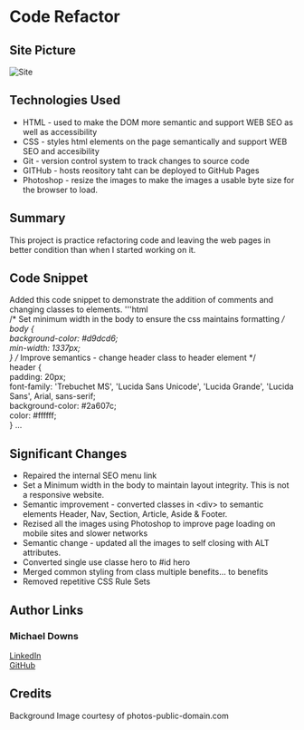 # Code Refactor

## Site Picture
![Site](assets/images/horiseon-screenshot.png)

## Technologies Used
- HTML - used to make the DOM more semantic and support WEB SEO as well as accessibility
- CSS - styles html elements on the page semantically and support WEB SEO and accesibility
- Git - version control system to track changes to source code
- GITHub - hosts reository taht can be deployed to GitHub Pages
- Photoshop - resize the images to make the images a usable byte size for the browser to load.

## Summary
This project is practice refactoring code and leaving the web pages in better condition than when I started working on it.  

## Code Snippet
Added this code snippet to demonstrate the addition of comments and changing classes to elements.
'''html  
/* Set minimum width in the body to ensure the css maintains formatting */  
body {  
    background-color: #d9dcd6;  
    min-width: 1337px;  
}
/* Improve semantics - change header class to header element */  
header {  
    padding: 20px;  
    font-family: 'Trebuchet MS', 'Lucida Sans Unicode', 'Lucida Grande', 'Lucida Sans', Arial, sans-serif;  
    background-color: #2a607c;  
    color: #ffffff;  
}
...

## Significant Changes
- Repaired the internal SEO menu link
- Set a Minimum width in the body to maintain layout integrity.  This is not a responsive website.
- Semantic improvement - converted classes in \<div> to semantic elements Header, Nav, Section, Article, Aside & Footer.
- Rezised all the images using Photoshop to improve page loading on mobile sites and slower networks
- Semantic change - updated all the images to self closing with ALT attributes.
- Converted single use classe hero to #id hero
- Merged common styling from class multiple benefits... to benefits
- Removed repetitive CSS Rule Sets

## Author Links
### Michael Downs
[LinkedIn](http://www.linkedin.com/in/michaeldownssj)  
[GitHub](https://chindowns.github.io/) 

## Credits
Background Image courtesy of photos-public-domain.com
